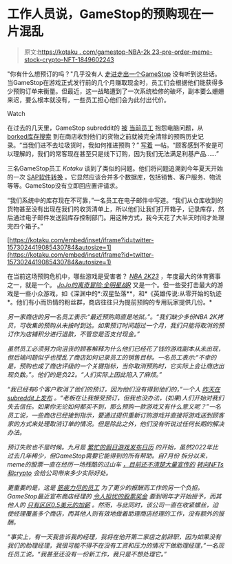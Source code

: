 # 工作人员说，GameStop的预购现在一片混乱

> 原文:[https://kotaku . com/gamestop-NBA-2k 23-pre-order-meme-stock-crypto-NFT-1849602243](https://kotaku.com/gamestop-nba-2k23-pre-order-meme-stock-crypto-nft-1849602243)

"你有什么想预订的吗？"几乎没有人 [走进走出一个GameStop](https://kotaku.com/gamestop-daycare-mario-kart-switch-babysitter-meme-1849565530) 没有听到这些话。当GameStop在游戏正式发行前的几个月赚取现金时，员工们会根据他们能获得多少预购订单来衡量。但最近，这一战略遭到了一次系统检修的破坏，副本要么姗姗来迟，要么根本就没有，一些员工担心他们会为此付出代价。

Watch

在过去的几天里，GameStop subreddit的 [被](https://www.reddit.com/r/GameStop/comments/xrmnjy/preorders_are_just_not_showing_up/?utm_source=share&utm_medium=ios_app&utm_name=iossmf) [当前员工](https://www.reddit.com/r/GameStop/comments/xpngd9/how_do_i_push_preorders_when_we_cant_get_crap_in/?utm_source=share&utm_medium=ios_app&utm_name=iossmf) 抱怨电脑问题，从 [borked库存搜索](https://www.reddit.com/r/GameStop/comments/xrdju5/update_to_the_previous_post/) 到在商店收到他们的货物之前就被完全清除的预购历史记录。“当我们进不去垃圾货时，我如何推进预购？” [写着](https://www.reddit.com/r/GameStop/comments/xpngd9/how_do_i_push_preorders_when_we_cant_get_crap_in/?utm_source=share&utm_medium=ios_app&utm_name=iossmf) 一帖。“顾客感到不安是可以理解的，我们的常客现在甚至只是线下订购，因为我们无法满足利基产品……”

三名GameStop员工 *Kotaku* 谈到了类似的问题。他们将问题追溯到今年夏天开始的一次 [SAP软件转换](https://www.reddit.com/r/GameStop/comments/xrep6s/sap_outage_preorder_issues/) 。它显然应该合并多个数据库，包括销售、客户服务、物流等等。GameStop没有立即回应置评请求。

“我们系统中的库存现在不可靠，”一名员工在电子邮件中写道。“我们从仓库收到的货物甚至没有出现在我们的收货清单上，所以他们让我们打开箱子，记录库存，然后通过电子邮件发送回库存控制部门。用这种方式，我今天花了大半天时间才处理完四个箱子。”

 [https://kotaku.com/embed/inset/iframe?id=twitter-1573024419085430784&autosize=1](https://kotaku.com/embed/inset/iframe?id=twitter-1573024419085430784&autosize=1) 

在当前这场预购危机中，哪些游戏是受害者？ [*NBA 2K23*](https://kotaku.com/nba-2k23-2k-review-kotaku-mycareer-impressions-myteam-1849528793) ，年度最大的体育赛事之一，就是一个。 [*JoJo的离奇冒险:全明星战R*](https://kotaku.com/the-new-jojo-s-bizarre-adventure-fighter-is-a-perfect-c-1849518371) 又是一个。但一些受打击最大的游戏是一些小众游戏，如《深渊中的*:双星坠落**，和*《英雄传说:从零开始的轨迹*。他们有小而热情的粉丝群，商店往往只为提前预购的专用玩家提供几份。* 

*另一家商店的另一名员工表示:“最近预购简直是地狱。”。“我们缺少多份NBA 2K拷贝，可收集的预购从未按时到达。如果预订时间超过一个月，我们只能将取消的预订作为店铺积分进行退款，不管您是否支付现金。”*

*虽然员工必须努力向沮丧的顾客解释为什么他们已经花了钱的游戏副本从未出现，但后端问题似乎也搅乱了商店如何记录员工的销售目标。一名员工表示:“不幸的是，预购也成了商店评级的一个关键指标，当你取消预购时，它实际上会让商店出现负数。”。他们的是负22。“人们实际上因此陷入了麻烦。”*

*“我已经有6个客户取消了他们的预订，因为他们没有得到他们的，”一个人 [昨天在subreddit上发布](https://www.reddit.com/r/GameStop/comments/xrmnjy/preorders_are_just_not_showing_up/?utm_source=share&utm_medium=ios_app&utm_name=iossmf) 。“老板在让我接受预订，但我也没办法，(如果)人们开始对我们失去信任。如果你无论如何都买不到，那么预购一款游戏又有什么意义呢？”一名员工说，一些商店已经接到指示，要通过提供重新订购游戏并直接将游戏送到顾客家的方式来处理取消订单的情况。但是除此之外，他们没有听说过任何长期的解决办法。*

*预订失败也不是时候。九月是 [繁忙的假日游戏发布日历](https://kotaku.com/gamestop-pushes-employees-to-the-breaking-point-during-1848144495) 的开始，虽然2022年比过去几年稀少，但GameStop需要它能得到的所有帮助。自7月份 拆分以来，meme的股票一直在经历一场残酷的过山车 [，目前还不清楚大量宣传的](https://kotaku.com/gamestop-gme-stock-meme-price-layoffs-game-informer-1849154389) [转向NFTs和crypto](https://kotaku.com/gamestop-nft-crypto-scam-meme-stock-layoffs-1849166655) 会给公司带来多少实际好处。*

*更重要的是，这是 [筋疲力尽的员工](https://kotaku.com/gamestop-meme-stock-crypto-scam-used-games-walkout-unio-1849027868) 为了更少的报酬而工作的另一个负担。GameStop最近宣布商店经理的 [令人担忧的股票奖金](https://kotaku.com/gamestop-meme-stock-raise-managers-shares-workers-1849454800) 要到明年才开始授予，而其他人的 [只有区区0.5美元的加薪](https://kotaku.com/gamestop-meme-stock-crypto-nft-scam-splatoon-3-nba-2k23-1849535807) 。然而，与此同时，该公司一直在收紧螺丝，迫使经理覆盖多个商店，而其他人则有效地做着助理商店经理的工作，没有额外的报酬。*

*“事实上，有一天我告诉我的经理，我将在他开第二家店之前辞职，因为如果没有我们的助理经理，我很可能不得不在没有工资和压力的情况下做助理经理，”一名现任员工说。“我甚至还没有一份新工作，我只是不想处理它。”*